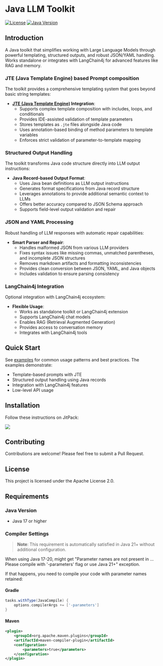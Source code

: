 # Java LLM Toolkit

[![License](https://img.shields.io/badge/License-Apache%202.0-blue.svg)](https://opensource.org/licenses/Apache-2.0)
[![Java Version](https://img.shields.io/badge/Java-17%2B-orange)](https://openjdk.java.net/)

## Introduction

A Java toolkit that simplifies working with Large Language Models through powerful templating, structured outputs, and robust JSON/YAML handling. Works standalone or integrates with LangChain4j for advanced features like RAG and memory.

### JTE (Java Template Engine) based Prompt composition

The toolkit provides a comprehensive templating system that goes beyond basic string templates:

- **[JTE (Java Template Engine)](https://github.com/casid/jte) Integration**:
  - Supports complex template composition with includes, loops, and conditionals
  - Provides IDE-assisted validation of template parameters
  - Stores templates as `.jte` files alongside Java code
  - Uses annotation-based binding of method parameters to template variables
  - Enforces strict validation of parameter-to-template mapping
  
### Structured Output Handling

The toolkit transforms Java code structure directly into LLM output instructions:

- **Java Record-based Output Format**:
  - Uses Java bean definitions as LLM output instructions
  - Generates format specifications from Java record structure
  - Leverages annotations to provide additional semantic context to LLMs
  - Offers better accuracy compared to JSON Schema approach
  - Supports field-level output validation and repair

### JSON and YAML Processing

Robust handling of LLM responses with automatic repair capabilities:

- **Smart Parser and Repair**:
  - Handles malformed JSON from various LLM providers
  - Fixes syntax issues like missing commas, unmatched parentheses, and incomplete JSON structures
  - Removes markdown artifacts and formatting inconsistencies
  - Provides clean conversion between JSON, YAML, and Java objects
  - Includes validation to ensure parsing consistency

### LangChain4j Integration

Optional integration with LangChain4j ecosystem:

- **Flexible Usage**:
  - Works as standalone toolkit or LangChain4j extension
  - Supports LangChain4j chat models
  - Enables RAG (Retrieval Augmented Generation)
  - Provides access to conversation memory
  - Integrates with LangChain4j tools


## Quick Start

See [examples](src/test/java/org/llmtoolkit/examples) for common usage patterns and best practices. The examples demonstrate:
- Template-based prompts with JTE
- Structured output handling using Java records
- Integration with LangChain4j features
- Low-level API usage

## Installation

Follow these instructions on JitPack:

[![](https://jitpack.io/v/mglaezer/java-llm-toolkit.svg)](https://jitpack.io/#mglaezer/java-llm-toolkit)

## Contributing

Contributions are welcome! Please feel free to submit a Pull Request.

## License

This project is licensed under the Apache License 2.0.

## Requirements

### Java Version
- Java 17 or higher

### Compiler Settings

> **Note**: This requirement is automatically satisfied in Java 21+ without additional configuration.

When using Java 17-20,  might get "Parameter names are not present in ... Please compile with '-parameters' flag or use Java 21+" exception.

If that happens, you need to compile your code with parameter names retained:

#### Gradle
```groovy
tasks.withType(JavaCompile) {
    options.compilerArgs += ['-parameters']
}
```

#### Maven
```xml
<plugin>
    <groupId>org.apache.maven.plugins</groupId>
    <artifactId>maven-compiler-plugin</artifactId>
    <configuration>
        <parameters>true</parameters>
    </configuration>
</plugin>
```



